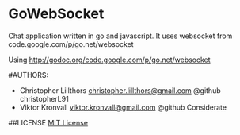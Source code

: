 GoWebSocket
============

Chat application written in go and javascript. It uses websocket from code.google.com/p/go.net/websocket

Using http://godoc.org/code.google.com/p/go.net/websocket

#AUTHORS:

- Christopher Lillthors christopher.lillthors@gmail.com @github christopherL91
- Viktor Kronvall viktor.kronvall@gmail.com @github Considerate


##LICENSE
[MIT License](./public/markdown/license.md)